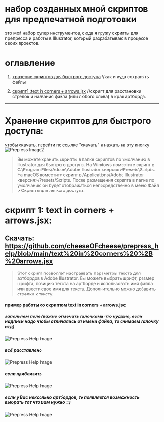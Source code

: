 # набор созданных мной скриптов для предпечатной подготовки
это мой набор супер инструментов, сюда я гружу скрипты для препресса и работы в Illustrator, который разрабатываю в процессе своих проектов.

# оглавление
1) [хранение скриптов для быстрого доступа](#title1)
//как и куда сохранять файлы

2) [скрипт1 :text in corners + arrows.jsx](#title2)
//скрипт для расстановки стрелок и названия файла (или любого слова) в края артборда.



------------------------------------------------------------------
# <a id="title1">Хранение скриптов для быстрого доступа:</a>

чтобы скачать, перейти по ссылке "скачать" и нажать на эту кнопку 
![Prepress Image2](https://github.com/cheeseOFcheese/prepress_help/blob/main/image/2.png)  

> Вы можете хранить скрипты в папке скриптов по умолчанию в Illustrator для быстрого доступа.
На Windows поместите скрипт в C:\Program Files\Adobe\Adobe Illustrator <версия>\Presets\Scripts.
На macOS поместите скрипт в /Applications/Adobe Illustrator <версия>/Presets/Scripts.
После размещения скрипта в папке по умолчанию он будет отображаться непосредственно в меню Файл > Скрипты для легкого доступа.

# <a id="title2">скрипт 1: text in corners + arrows.jsx:</a>  

## Скачать: https://github.com/cheeseOFcheese/prepress_help/blob/main/text%20in%20corners%20%2B%20arrows.jsx 
> Этот скрипт позволяет настраивать параметры текста для артбордов в Adobe Illustrator.
Вы можете выбрать шрифт, размер шрифта, позицию текста на артборде и использовать имя файла или ввести свое имя для текста. Дополнительно можно добавить стрелки к тексту.
#### пример работы со скриптом text in corners + arrows.jsx:
##### заполняем поле (важно отмечать галочками что нуджно, если надписи надо чтобы отличались от имени файла, то снимаем галочку итд)
![Prepress Help Image](https://github.com/cheeseOFcheese/prepress_help/blob/main/image/se0.png)
##### всё расставлено
![Prepress Help Image](https://github.com/cheeseOFcheese/prepress_help/blob/main/image/se2.png)
##### если приблизить
![Prepress Help Image](https://github.com/cheeseOFcheese/prepress_help/blob/main/image/se1.png)
##### если у Вас нексолько артбордов, то появляется возможность выбрать тот что Вам нужно =)
![Prepress Help Image](https://github.com/cheeseOFcheese/prepress_help/blob/main/image/se3.png)
